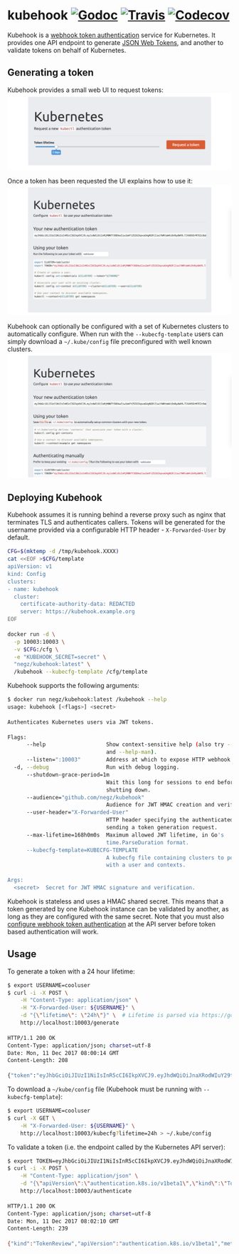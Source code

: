 # kubehook  [![Godoc](https://img.shields.io/badge/godoc-reference-blue.svg)](https://godoc.org/github.com/negz/kubehook) [![Travis](https://img.shields.io/travis/negz/kubehook.svg?maxAge=300)](https://travis-ci.org/negz/kubehook/) [![Codecov](https://img.shields.io/codecov/c/github/negz/kubehook.svg?maxAge=3600)](https://codecov.io/gh/negz/kubehook/)
Kubehook is a [webhook token authentication](https://kubernetes.io/docs/admin/authentication/#webhook-token-authentication)
service for Kubernetes. It provides one API endpoint to generate
[JSON Web Tokens](https://jwt.io), and another to validate tokens on behalf of
Kubernetes.

## Generating a token
Kubehook provides a small web UI to request tokens:
![Request a token](frontend/gentoken.png)

Once a token has been requested the UI explains how to use it:
![Configure a token](frontend/usetoken.png)

Kubehook can optionally be configured with a set of Kubernetes clusters to
automatically configure. When run with the `--kubecfg-template` users can simply
download a `~/.kube/config` file preconfigured with well known clusters.
![Download a kubeconfig](frontend/kubecfg.png)

## Deploying Kubehook
Kubehook assumes it is running behind a reverse proxy such as nginx that
terminates TLS and authenticates callers. Tokens will be generated for the
username provided via a configurable HTTP header - `X-Forwarded-User` by
default.

```bash
CFG=$(mktemp -d /tmp/kubehook.XXXX)
cat <<EOF >$CFG/template
apiVersion: v1
kind: Config
clusters:
- name: kubehook
  cluster:
    certificate-authority-data: REDACTED
    server: https://kubehook.example.org
EOF

docker run -d \
  -p 10003:10003 \
  -v $CFG:/cfg \
  -e "KUBEHOOK_SECRET=secret" \
  "negz/kubehook:latest" \
  /kubehook --kubecfg-template /cfg/template
```

Kubehook supports the following arguments:
```bash
$ docker run negz/kubehook:latest /kubehook --help
usage: kubehook [<flags>] <secret>

Authenticates Kubernetes users via JWT tokens.

Flags:
      --help                   Show context-sensitive help (also try --help-long
                               and --help-man).
      --listen=":10003"        Address at which to expose HTTP webhook.
  -d, --debug                  Run with debug logging.
      --shutdown-grace-period=1m  
                               Wait this long for sessions to end before
                               shutting down.
      --audience="github.com/negz/kubehook"  
                               Audience for JWT HMAC creation and verification.
      --user-header="X-Forwarded-User"  
                               HTTP header specifying the authenticated user
                               sending a token generation request.
      --max-lifetime=168h0m0s  Maximum allowed JWT lifetime, in Go's
                               time.ParseDuration format.
      --kubecfg-template=KUBECFG-TEMPLATE  
                               A kubecfg file containing clusters to populate
                               with a user and contexts.

Args:
  <secret>  Secret for JWT HMAC signature and verification.
```

Kubehook is stateless and uses a HMAC shared secret. This means that a token
generated by one Kubehook instance can be validated by another, as long as they
are configured with the same secret. Note that you must also
[configure webhook token authentication](https://kubernetes.io/docs/admin/authentication/#webhook-token-authentication)
at the API server before token based authentication will work.

## Usage
To generate a token with a 24 hour lifetime:
```bash
$ export USERNAME=cooluser
$ curl -i -X POST \
	-H "Content-Type: application/json" \
	-H "X-Forwarded-User: ${USERNAME}" \
	-d "{\"lifetime\": \"24h\"}" \  # Lifetime is parsed via https://golang.org/pkg/time/#ParseDuration
	http://localhost:10003/generate
  
HTTP/1.1 200 OK
Content-Type: application/json; charset=utf-8
Date: Mon, 11 Dec 2017 08:00:14 GMT
Content-Length: 208

{"token":"eyJhbGciOiJIUzI1NiIsInR5cCI6IkpXVCJ9.eyJhdWQiOiJnaXRodWIuY29tL25lZ3ova3ViZWhvb2siLCJleHAiOjE1MTMwNjU2MTQsIm5iZiI6MTUxMjk3OTIxNCwic3ViIjoiY29vbHVzZXIifQ.ylxC6wFglLBI0_0e0LQftwuqI95mb0L5Wjnp5aCmPHU"}
```

To download a `~/kube/config` file (Kubehook must be running with
`--kubecfg-template`):
```bash
$ export USERNAME=cooluser
$ curl -X GET \
	-H "X-Forwarded-User: ${USERNAME}" \
	http://localhost:10003/kubecfg?lifetime=24h > ~/.kube/config
```

To validate a token (i.e. the endpoint called by the Kubernetes API server):
```bash
$ export TOKEN=eyJhbGciOiJIUzI1NiIsInR5cCI6IkpXVCJ9.eyJhdWQiOiJnaXRodWIuY29tL25lZ3ova3ViZWhvb2siLCJleHAiOjE1MTMwNjU2MTQsIm5iZiI6MTUxMjk3OTIxNCwic3ViIjoiY29vbHVzZXIifQ.ylxC6wFglLBI0_0e0LQftwuqI95mb0L5Wjnp5aCmPHU
$ curl -i -X POST \
    -H "Content-Type: application/json" \
    -d "{\"apiVersion\":\"authentication.k8s.io/v1beta1\",\"kind\":\"TokenReview\",\"spec\":{\"token\":\"${TOKEN}\"}}" \
    http://localhost:10003/authenticate

HTTP/1.1 200 OK
Content-Type: application/json; charset=utf-8
Date: Mon, 11 Dec 2017 08:02:10 GMT
Content-Length: 239

{"kind":"TokenReview","apiVersion":"authentication.k8s.io/v1beta1","metadata":{"creationTimestamp":"2017-12-11T08:02:10Z"},"spec":{},"status":{"authenticated":true,"user":{"username":"cooluser","uid":"github.com/negz/kubehook/cooluser"}}}
```
